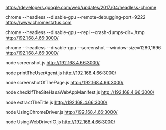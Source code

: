 https://developers.google.com/web/updates/2017/04/headless-chrome

chrome --headless --disable-gpu  --remote-debugging-port=9222 https://www.chromestatus.com

chrome --headless --disable-gpu --repl --crash-dumps-dir=./tmp http://192.168.4.66:3000/

chrome --headless --disable-gpu --screenshot --window-size=1280,1696 http://192.168.4.66:3000/

node screenshot.js http://192.168.4.66:3000/

node printTheUserAgent.js http://192.168.4.66:3000/

node screenshotOfThePage.js http://192.168.4.66:3000/

node checkIfTheSiteHasaWebAppManifest.js http://192.168.4.66:3000/

node extractTheTitle.js http://192.168.4.66:3000/

node UsingChromeDriver.js http://192.168.4.66:3000/

node UsingWebDriverIO.js http://192.168.4.66:3000/


